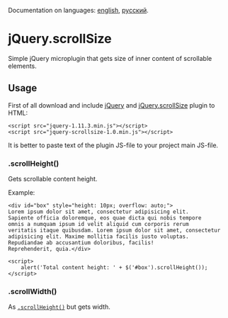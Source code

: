 Documentation on languages: [english](README.md), [русский](README-RU.md).

# jQuery.scrollSize

Simple jQuery microplugin that gets size of inner content of scrollable elements.

## Usage

First of all download and include [jQuery](http://jquery.com/download/) and [jQuery.scrollSize](https://github.com/FinesseRus/jQuery.scrollSize/archive/master.zip) plugin to HTML:

	<script src="jquery-1.11.3.min.js"></script>
	<script src="jquery-scrollsize-1.0.min.js"></script>

It is better to paste text of the plugin JS-file to your project main JS-file.

### .scrollHeight()

Gets scrollable content height.

Example:

	<div id="box" style="height: 10px; overflow: auto;">
	Lorem ipsum dolor sit amet, consectetur adipisicing elit. 
	Sapiente officia doloremque, eos quae dicta qui nobis tempore 
	omnis a numquam ipsum id velit aliquid cum corporis rerum 
	veritatis itaque quibusdam. Lorem ipsum dolor sit amet, consectetur 
	adipisicing elit. Maxime mollitia facilis iusto voluptas. 
	Repudiandae ab accusantium doloribus, facilis! 
	Reprehenderit, quia.</div>

	<script>
		alert('Total content height: ' + $('#box').scrollHeight());
	</script>

### .scrollWidth()

As [`.scrollHeight()`](#scrollheight) but gets width. 